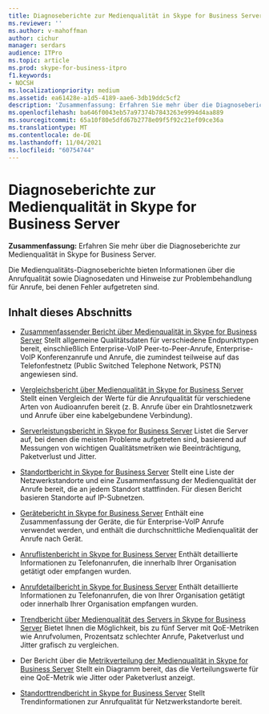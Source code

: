 ```yaml
---
title: Diagnoseberichte zur Medienqualität in Skype for Business Server
ms.reviewer: ''
ms.author: v-mahoffman
author: cichur
manager: serdars
audience: ITPro
ms.topic: article
ms.prod: skype-for-business-itpro
f1.keywords:
- NOCSH
ms.localizationpriority: medium
ms.assetid: ea61428e-a1d5-4189-aae6-3db19ddc5cf2
description: 'Zusammenfassung: Erfahren Sie mehr über die Diagnoseberichte zur Medienqualität in Skype for Business Server.'
ms.openlocfilehash: ba646f0043eb57a97374b7843263e9994d4aa889
ms.sourcegitcommit: 65a10f80e5dfd67b2778e09f5f92c21ef09ce36a
ms.translationtype: MT
ms.contentlocale: de-DE
ms.lasthandoff: 11/04/2021
ms.locfileid: "60754744"
---
```

# <a name="media-quality-diagnostic-reports-in-skype-for-business-server"></a>Diagnoseberichte zur Medienqualität in Skype for Business Server
 
**Zusammenfassung:** Erfahren Sie mehr über die Diagnoseberichte zur Medienqualität in Skype for Business Server.
  
Die Medienqualitäts-Diagnoseberichte bieten Informationen über die Anrufqualität sowie Diagnosedaten und Hinweise zur Problembehandlung für Anrufe, bei denen Fehler aufgetreten sind.
  
## <a name="in-this-section"></a>Inhalt dieses Abschnitts

- [Zusammenfassender Bericht über Medienqualität in Skype for Business Server](summary.md) Stellt allgemeine Qualitätsdaten für verschiedene Endpunkttypen bereit, einschließlich Enterprise-VoIP Peer-to-Peer-Anrufe, Enterprise-VoIP Konferenzanrufe und Anrufe, die zumindest teilweise auf das Telefonfestnetz (Public Switched Telephone Network, PSTN) angewiesen sind.
    
- [Vergleichsbericht über Medienqualität in Skype for Business Server](comparison.md) Stellt einen Vergleich der Werte für die Anrufqualität für verschiedene Arten von Audioanrufen bereit (z. B. Anrufe über ein Drahtlosnetzwerk und Anrufe über eine kabelgebundene Verbindung).
    
- [Serverleistungsbericht in Skype for Business Server](server-performance.md) Listet die Server auf, bei denen die meisten Probleme aufgetreten sind, basierend auf Messungen von wichtigen Qualitätsmetriken wie Beeinträchtigung, Paketverlust und Jitter.
    
- [Standortbericht in Skype for Business Server](location-report.md) Stellt eine Liste der Netzwerkstandorte und eine Zusammenfassung der Medienqualität der Anrufe bereit, die an jedem Standort stattfinden. Für diesen Bericht basieren Standorte auf IP-Subnetzen.
    
- [Gerätebericht in Skype for Business Server](device-report.md) Enthält eine Zusammenfassung der Geräte, die für Enterprise-VoIP Anrufe verwendet werden, und enthält die durchschnittliche Medienqualität der Anrufe nach Gerät.
    
- [Anruflistenbericht in Skype for Business Server](call-list-report-0.md) Enthält detaillierte Informationen zu Telefonanrufen, die innerhalb Ihrer Organisation getätigt oder empfangen wurden.
    
- [Anrufdetailbericht in Skype for Business Server](call-detail-report.md) Enthält detaillierte Informationen zu Telefonanrufen, die von Ihrer Organisation getätigt oder innerhalb Ihrer Organisation empfangen wurden.
    
- [Trendbericht über Medienqualität des Servers in Skype for Business Server](server-media-quality-trend-report.md) Bietet Ihnen die Möglichkeit, bis zu fünf Server mit QoE-Metriken wie Anrufvolumen, Prozentsatz schlechter Anrufe, Paketverlust und Jitter grafisch zu vergleichen.
    
- Der Bericht über die [Metrikverteilung der Medienqualität in Skype for Business Server](media-quality-metrics-distribution-report.md) Stellt ein Diagramm bereit, das die Verteilungswerte für eine QoE-Metrik wie Jitter oder Paketverlust anzeigt.
    
- [Standorttrendbericht in Skype for Business Server](location-trend-report.md) Stellt Trendinformationen zur Anrufqualität für Netzwerkstandorte bereit.
    

